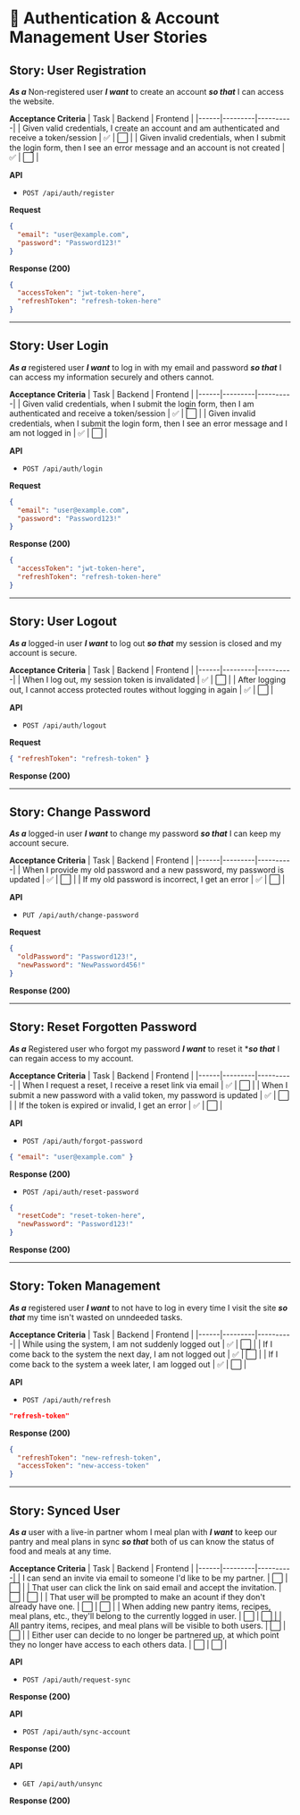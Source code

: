 # 🔐 Authentication & Account Management User Stories

## Story: User Registration
***As a*** Non-registered user
***I want*** to create an account
***so that*** I can access the website.

**Acceptance Criteria**
| Task | Backend | Frontend |
|------|---------|----------|
| Given valid credentials, I create an account and am authenticated and receive a token/session | ✅ | ⬜ |
| Given invalid credentials, when I submit the login form, then I see an error message and an account is not created | ✅ | ⬜ |

**API**
- `POST /api/auth/register`

**Request**
```json
{
  "email": "user@example.com",
  "password": "Password123!"
}
```

**Response (200)**
```json
{
  "accessToken": "jwt-token-here",
  "refreshToken": "refresh-token-here"
}
```

---

## Story: User Login
***As a*** registered user
***I want*** to log in with my email and password
***so that*** I can access my information securely and others cannot.

**Acceptance Criteria**
| Task | Backend | Frontend |
|------|---------|----------|
| Given valid credentials, when I submit the login form, then I am authenticated and receive a token/session | ✅ | ⬜ |
| Given invalid credentials, when I submit the login form, then I see an error message and I am not logged in | ✅ | ⬜ |

**API**
- `POST /api/auth/login`

**Request**
```json
{
  "email": "user@example.com",
  "password": "Password123!"
}
```

**Response (200)**
```json
{
  "accessToken": "jwt-token-here",
  "refreshToken": "refresh-token-here"
}
```

---

## Story: User Logout
***As a*** logged-in user
***I want*** to log out
***so that*** my session is closed and my account is secure.

**Acceptance Criteria**
| Task | Backend | Frontend |
|------|---------|----------|
| When I log out, my session token is invalidated | ✅ | ⬜ |
| After logging out, I cannot access protected routes without logging in again | ✅ | ⬜ |

**API**
- `POST /api/auth/logout`

**Request**
```json
{ "refreshToken": "refresh-token" }
```

**Response (200)**

---

## Story: Change Password
***As a*** logged-in user
***I want*** to change my password
***so that*** I can keep my account secure.

**Acceptance Criteria**
| Task | Backend | Frontend |
|------|---------|----------|
| When I provide my old password and a new password, my password is updated | ✅ | ⬜ |
| If my old password is incorrect, I get an error | ✅ | ⬜ |

**API**
- `PUT /api/auth/change-password`

**Request**
```json
{
  "oldPassword": "Password123!",
  "newPassword": "NewPassword456!"
}
```

**Response (200)**

---

## Story: Reset Forgotten Password
***As a*** Registered user who forgot my password
***I want*** to reset it
****so that*** I can regain access to my account.

**Acceptance Criteria**
| Task | Backend | Frontend |
|------|---------|----------|
| When I request a reset, I receive a reset link via email | ✅ | ⬜ |
| When I submit a new password with a valid token, my password is updated | ✅ | ⬜ |
| If the token is expired or invalid, I get an error | ✅ | ⬜ |

**API**
- `POST /api/auth/forgot-password`
```json
{ "email": "user@example.com" }
```

**Response (200)**

- `POST /api/auth/reset-password`
```json
{
  "resetCode": "reset-token-here",
  "newPassword": "Password123!"
}
```

**Response (200)**

---

## Story: Token Management

***As a*** registered user
***I want*** to not have to log in every time I visit the site
***so that*** my time isn't wasted on unndeeded tasks.

**Acceptance Criteria**
| Task | Backend | Frontend |
|------|---------|----------|
| While using the system, I am not suddenly logged out | ✅ | ⬜ |
| If I come back to the system the next day, I am not logged out | ✅ | ⬜ |
| If I come back to the system a week later, I am logged out | ✅ | ⬜ |

**API**
- `POST /api/auth/refresh`
```json
"refresh-token"
```

**Response (200)**
```json
{
  "refreshToken": "new-refresh-token",
  "accessToken": "new-access-token"
}
```

---

## Story: Synced User

***As a*** user with a live-in partner whom I meal plan with
***I want*** to keep our pantry and meal plans in sync
***so that*** both of us can know the status of food and meals at any time.

**Acceptance Criteria**
| Task | Backend | Frontend |
|------|---------|----------|
| I can send an invite via email to someone I'd like to be my partner. | ⬜ | ⬜ |
| That user can click the link on said email and accept the invitation. | ⬜ | ⬜ |
| That user will be prompted to make an acount if they don't already have one. | ⬜ | ⬜ |
| When adding new pantry items, recipes, meal plans, etc., they'll belong to the currently logged in user. | ⬜ | ⬜ |
| All pantry items, recipes, and meal plans will be visible to both users. | ⬜ | ⬜ |
| Either user can decide to no longer be partnered up, at which point they no longer have access to each others data. | ⬜ | ⬜ |

**API**
 - `POST /api/auth/request-sync`

 **Response (200)**

 **API**
 - `POST /api/auth/sync-account`

 **Response (200)**

 **API**
  - `GET /api/auth/unsync`

  **Response (200)**